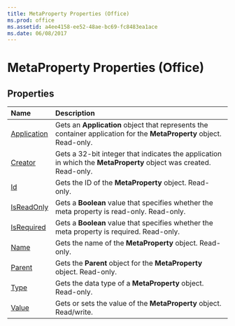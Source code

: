```yaml
---
title: MetaProperty Properties (Office)
ms.prod: office
ms.assetid: a4ee4158-ee52-48ae-bc69-fc8483ea1ace
ms.date: 06/08/2017
---
```



# MetaProperty Properties (Office)

## Properties



|**Name**|**Description**|
|:-----|:-----|
|[Application](metaproperty-application-property-office.md)|Gets an  **Application** object that represents the container application for the **MetaProperty** object. Read-only.|
|[Creator](metaproperty-creator-property-office.md)|Gets a 32-bit integer that indicates the application in which the  **MetaProperty** object was created. Read-only.|
|[Id](metaproperty-id-property-office.md)|Gets the ID of the  **MetaProperty** object. Read-only.|
|[IsReadOnly](metaproperty-isreadonly-property-office.md)|Gets a  **Boolean** value that specifies whether the meta property is read-only. Read-only.|
|[IsRequired](metaproperty-isrequired-property-office.md)|Gets a  **Boolean** value that specifies whether the meta property is required. Read-only.|
|[Name](metaproperty-name-property-office.md)|Gets the name of the  **MetaProperty** object. Read-only.|
|[Parent](metaproperty-parent-property-office.md)|Gets the  **Parent** object for the **MetaProperty** object. Read-only.|
|[Type](metaproperty-type-property-office.md)|Gets the data type of a  **MetaProperty** object. Read-only.|
|[Value](metaproperty-value-property-office.md)|Gets or sets the value of the  **MetaProperty** object. Read/write.|

